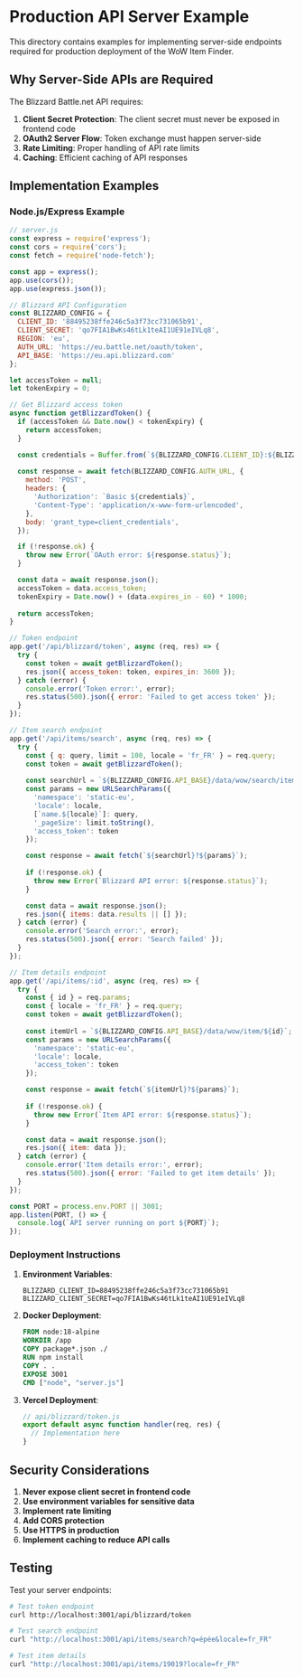 # Production API Server Example

This directory contains examples for implementing server-side endpoints required for production deployment of the WoW Item Finder.

## Why Server-Side APIs are Required

The Blizzard Battle.net API requires:
1. **Client Secret Protection**: The client secret must never be exposed in frontend code
2. **OAuth2 Server Flow**: Token exchange must happen server-side
3. **Rate Limiting**: Proper handling of API rate limits
4. **Caching**: Efficient caching of API responses

## Implementation Examples

### Node.js/Express Example

```javascript
// server.js
const express = require('express');
const cors = require('cors');
const fetch = require('node-fetch');

const app = express();
app.use(cors());
app.use(express.json());

// Blizzard API Configuration
const BLIZZARD_CONFIG = {
  CLIENT_ID: '88495238ffe246c5a3f73cc731065b91',
  CLIENT_SECRET: 'qo7FIA1BwKs46tLk1teAI1UE91eIVLq8',
  REGION: 'eu',
  AUTH_URL: 'https://eu.battle.net/oauth/token',
  API_BASE: 'https://eu.api.blizzard.com'
};

let accessToken = null;
let tokenExpiry = 0;

// Get Blizzard access token
async function getBlizzardToken() {
  if (accessToken && Date.now() < tokenExpiry) {
    return accessToken;
  }

  const credentials = Buffer.from(`${BLIZZARD_CONFIG.CLIENT_ID}:${BLIZZARD_CONFIG.CLIENT_SECRET}`).toString('base64');
  
  const response = await fetch(BLIZZARD_CONFIG.AUTH_URL, {
    method: 'POST',
    headers: {
      'Authorization': `Basic ${credentials}`,
      'Content-Type': 'application/x-www-form-urlencoded',
    },
    body: 'grant_type=client_credentials',
  });

  if (!response.ok) {
    throw new Error(`OAuth error: ${response.status}`);
  }

  const data = await response.json();
  accessToken = data.access_token;
  tokenExpiry = Date.now() + (data.expires_in - 60) * 1000;
  
  return accessToken;
}

// Token endpoint
app.get('/api/blizzard/token', async (req, res) => {
  try {
    const token = await getBlizzardToken();
    res.json({ access_token: token, expires_in: 3600 });
  } catch (error) {
    console.error('Token error:', error);
    res.status(500).json({ error: 'Failed to get access token' });
  }
});

// Item search endpoint
app.get('/api/items/search', async (req, res) => {
  try {
    const { q: query, limit = 100, locale = 'fr_FR' } = req.query;
    const token = await getBlizzardToken();
    
    const searchUrl = `${BLIZZARD_CONFIG.API_BASE}/data/wow/search/item`;
    const params = new URLSearchParams({
      'namespace': 'static-eu',
      'locale': locale,
      [`name.${locale}`]: query,
      '_pageSize': limit.toString(),
      'access_token': token
    });

    const response = await fetch(`${searchUrl}?${params}`);
    
    if (!response.ok) {
      throw new Error(`Blizzard API error: ${response.status}`);
    }

    const data = await response.json();
    res.json({ items: data.results || [] });
  } catch (error) {
    console.error('Search error:', error);
    res.status(500).json({ error: 'Search failed' });
  }
});

// Item details endpoint
app.get('/api/items/:id', async (req, res) => {
  try {
    const { id } = req.params;
    const { locale = 'fr_FR' } = req.query;
    const token = await getBlizzardToken();
    
    const itemUrl = `${BLIZZARD_CONFIG.API_BASE}/data/wow/item/${id}`;
    const params = new URLSearchParams({
      'namespace': 'static-eu',
      'locale': locale,
      'access_token': token
    });

    const response = await fetch(`${itemUrl}?${params}`);
    
    if (!response.ok) {
      throw new Error(`Item API error: ${response.status}`);
    }

    const data = await response.json();
    res.json({ item: data });
  } catch (error) {
    console.error('Item details error:', error);
    res.status(500).json({ error: 'Failed to get item details' });
  }
});

const PORT = process.env.PORT || 3001;
app.listen(PORT, () => {
  console.log(`API server running on port ${PORT}`);
});
```

### Deployment Instructions

1. **Environment Variables**:
   ```env
   BLIZZARD_CLIENT_ID=88495238ffe246c5a3f73cc731065b91
   BLIZZARD_CLIENT_SECRET=qo7FIA1BwKs46tLk1teAI1UE91eIVLq8
   ```

2. **Docker Deployment**:
   ```dockerfile
   FROM node:18-alpine
   WORKDIR /app
   COPY package*.json ./
   RUN npm install
   COPY . .
   EXPOSE 3001
   CMD ["node", "server.js"]
   ```

3. **Vercel Deployment**:
   ```javascript
   // api/blizzard/token.js
   export default async function handler(req, res) {
     // Implementation here
   }
   ```

## Security Considerations

1. **Never expose client secret in frontend code**
2. **Use environment variables for sensitive data**
3. **Implement rate limiting**
4. **Add CORS protection**
5. **Use HTTPS in production**
6. **Implement caching to reduce API calls**

## Testing

Test your server endpoints:

```bash
# Test token endpoint
curl http://localhost:3001/api/blizzard/token

# Test search endpoint
curl "http://localhost:3001/api/items/search?q=épée&locale=fr_FR"

# Test item details
curl "http://localhost:3001/api/items/19019?locale=fr_FR"
```